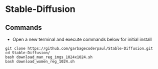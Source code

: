 # Stable-Diffusion

## Commands
* Open a new terminal and execute commands below for initial install
```
git clone https://github.com/garbagecoderpaul/Stable-Diffusion.git
cd Stable-Diffusion/
bash download_man_reg_imgs_1024x1024.sh
bash download_women_reg_1024.sh

```




